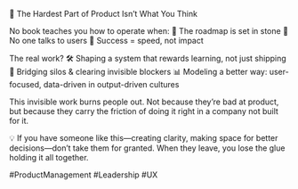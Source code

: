 🚀 The Hardest Part of Product Isn’t What You Think

No book teaches you how to operate when:
📌 The roadmap is set in stone
📌 No one talks to users
📌 Success = speed, not impact

The real work?
🛠️ Shaping a system that rewards learning, not just shipping
🤝 Bridging silos & clearing invisible blockers
📊 Modeling a better way: user-focused, data-driven in output-driven cultures

This invisible work burns people out. Not because they’re bad at product, but because they carry the friction of doing it right in a company not built for it.

💡 If you have someone like this—creating clarity, making space for better decisions—don’t take them for granted. When they leave, you lose the glue holding it all together.

#ProductManagement #Leadership #UX
